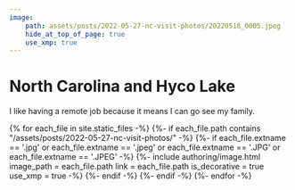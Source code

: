 ```yaml
---
image:
    path: assets/posts/2022-05-27-nc-visit-photos/20220518_0005.jpeg
    hide_at_top_of_page: true
    use_xmp: true
---
```


# North Carolina and Hyco Lake

I like having a remote job because it means I can go see my family.

{% for each_file in site.static_files -%}
    {%- if each_file.path
        contains "/assets/posts/2022-05-27-nc-visit-photos/"
    -%}
        {%- if each_file.extname == '.jpg'
            or each_file.extname == '.jpeg'
            or each_file.extname == '.JPG'
            or each_file.extname == '.JPEG'
        -%}
            {%- include authoring/image.html
                image_path = each_file.path
                link = each_file.path
                is_decorative = true
                use_xmp = true
            -%}
        {%- endif -%}
    {%- endif -%}
{%- endfor -%}
